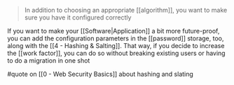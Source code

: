 > In addition to choosing an appropriate [[algorithm]], you want to make sure you have it configured correctly

If you want to make your [[Software|Application]] a bit more future-proof, you can add the configuration parameters in the [[password]] storage, too, along with the [[4 - Hashing & Salting]]. That way, if you decide to increase the [[work factor]], you can do so without breaking existing users or having to do a migration in one shot

#quote on [[0 - Web Security Basics]] about hashing and slating
